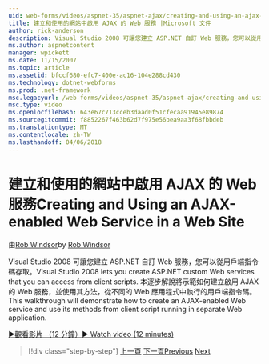 ```yaml
---
uid: web-forms/videos/aspnet-35/aspnet-ajax/creating-and-using-an-ajax-enabled-web-service-in-a-web-site
title: 建立和使用的網站中啟用 AJAX 的 Web 服務 |Microsoft 文件
author: rick-anderson
description: Visual Studio 2008 可讓您建立 ASP.NET 自訂 Web 服務，您可以從用戶端指令碼存取。 這個逐步解說將示範如何建立 AJ...
ms.author: aspnetcontent
manager: wpickett
ms.date: 11/15/2007
ms.topic: article
ms.assetid: bfccf680-efc7-400e-ac16-104e288cd430
ms.technology: dotnet-webforms
ms.prod: .net-framework
msc.legacyurl: /web-forms/videos/aspnet-35/aspnet-ajax/creating-and-using-an-ajax-enabled-web-service-in-a-web-site
msc.type: video
ms.openlocfilehash: 643e67c713cceb3daad0f51cfecaa91945e89874
ms.sourcegitcommit: f8852267f463b62d7f975e56bea9aa3f68fbbdeb
ms.translationtype: MT
ms.contentlocale: zh-TW
ms.lasthandoff: 04/06/2018
---
```

<a name="creating-and-using-an-ajax-enabled-web-service-in-a-web-site"></a><span data-ttu-id="08b05-104">建立和使用的網站中啟用 AJAX 的 Web 服務</span><span class="sxs-lookup"><span data-stu-id="08b05-104">Creating and Using an AJAX-enabled Web Service in a Web Site</span></span>
====================
<span data-ttu-id="08b05-105">由[Rob Windsor](https://twitter.com/robwindsor)</span><span class="sxs-lookup"><span data-stu-id="08b05-105">by [Rob Windsor](https://twitter.com/robwindsor)</span></span>

<span data-ttu-id="08b05-106">Visual Studio 2008 可讓您建立 ASP.NET 自訂 Web 服務，您可以從用戶端指令碼存取。</span><span class="sxs-lookup"><span data-stu-id="08b05-106">Visual Studio 2008 lets you create ASP.NET custom Web services that you can access from client scripts.</span></span> <span data-ttu-id="08b05-107">本逐步解說將示範如何建立啟用 AJAX 的 Web 服務，並使用其方法，從不同的 Web 應用程式中執行的用戶端指令碼。</span><span class="sxs-lookup"><span data-stu-id="08b05-107">This walkthrough will demonstrate how to create an AJAX-enabled Web service and use its methods from client script running in separate Web application.</span></span>

[<span data-ttu-id="08b05-108">&#9654;觀看影片 （12 分鐘）</span><span class="sxs-lookup"><span data-stu-id="08b05-108">&#9654; Watch video (12 minutes)</span></span>](https://channel9.msdn.com/Blogs/ASP-NET-Site-Videos/creating-and-using-an-ajax-enabled-web-service-in-a-web-site)

> [!div class="step-by-step"]
> <span data-ttu-id="08b05-109">[上一頁](adding-ajax-functionality-to-an-existing-aspnet-page.md)
> [下一頁](aspnet-ajax-a-demonstration-of-aspnet-ajax.md)</span><span class="sxs-lookup"><span data-stu-id="08b05-109">[Previous](adding-ajax-functionality-to-an-existing-aspnet-page.md)
[Next](aspnet-ajax-a-demonstration-of-aspnet-ajax.md)</span></span>
